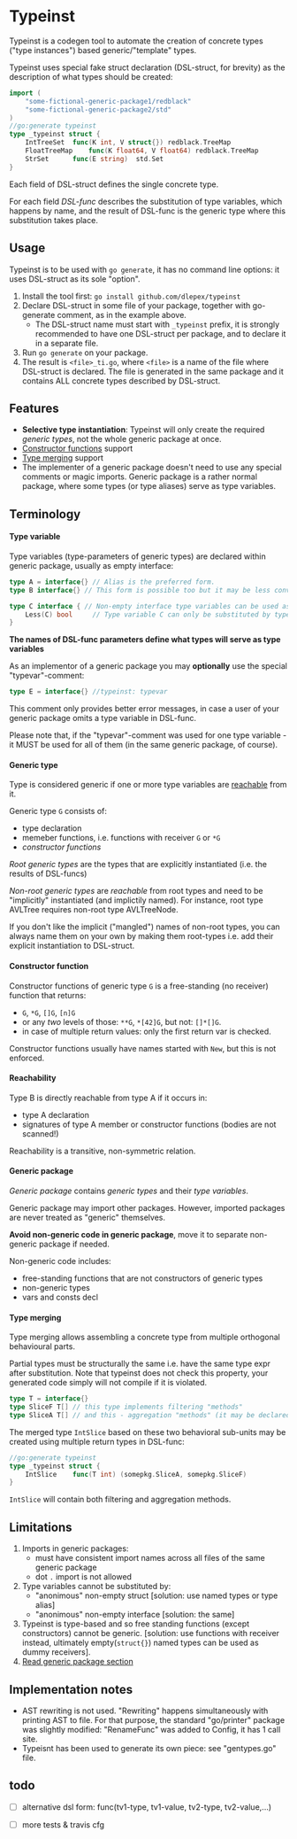 # __Typeinst__
Typeinst is a codegen tool to automate the creation of concrete types ("type instances") based generic/"template" types.

Typeinst uses  special fake struct declaration (DSL-struct, for brevity)  as the description of what types should be created:
```go
import (
	"some-fictional-generic-package1/redblack"
	"some-fictional-generic-package2/std"
)
//go:generate typeinst
type _typeinst struct {
	IntTreeSet	func(K int, V struct{}) redblack.TreeMap
	FloatTreeMap	func(K float64, V float64) redblack.TreeMap
	StrSet		func(E string)  std.Set
} 
```
Each field of DSL-struct defines the single concrete type.

For each field *DSL-func* describes the substitution of type variables, which happens by name, and the result of DSL-func is the generic type where this substitution takes place.

## __Usage__

Typeinst is to be used with `go generate`, it has no command line options: it uses DSL-struct as its sole "option".

1. Install the tool first: `go install github.com/dlepex/typeinst`
1. Declare DSL-struct in some file of your package, together with go-generate comment, as in the example above.
	* The DSL-struct name must start with `_typeinst` prefix, it is strongly recommended to have one DSL-struct per package, and to declare it in a separate file.
1. Run `go generate` on your package.
1. The result is `<file>_ti.go`, where `<file>` is a name of the file where DSL-struct is declared. The file is generated in the same package and it contains ALL concrete types described by DSL-struct.

## __Features__
- __Selective type instantiation__: Typeinst will only create the required *generic types*, not the whole generic package at once. 
- [Constructor functions](#constructor-function) support
- [Type merging](#type-merging) support
- The implementer of a generic package doesn't need to use any special comments or magic imports. Generic package is a rather normal package, where some types (or type aliases) serve as type variables.

## __Terminology__

#### Type variable

Type variables (type-parameters of generic types) are declared within generic package, usually as empty interface:
```go
type A = interface{} // Alias is the preferred form.
type B interface{} // This form is possible too but it may be less convenient than the alias-based if you want to use a generic package directly i.e. w/o typeinst.

type C interface { // Non-empty interface type variables can be used as well.
	Less(C) bool     // Type variable C can only be substituted by types having `Less()` method.
}
```

__The names of DSL-func parameters define what types will serve as type variables__

As an implementor of a generic package you may __optionally__ use the special "typevar"-comment:
```go
type E = interface{} //typeinst: typevar
```
This comment only provides better error messages, in case a user of your generic package omits a type variable in DSL-func. 

Please note that, if the "typevar"-comment was used for one type variable - it MUST be used for all of them (in the same generic package, of course).

#### Generic type

Type is considered generic if one or more type variables are [reachable](#reachability) from it.

Generic type `G` consists of:
- type declaration 
- memeber functions, i.e. functions with receiver `G` or `*G`
- *constructor functions*


*Root generic types* are the types that are explicitly instantiated (i.e. the results of DSL-funcs)

*Non-root generic types* are *reachable* from root types and need to be "implicitly" instantiated (and implictily named). For instance, root type AVLTree requires non-root type AVLTreeNode.

If you don't like the implicit ("mangled") names of non-root types, you can always name them on your own by making them root-types i.e. add their explicit instantiation to DSL-struct.

#### Constructor function

Constructor functions of generic type `G` is a  free-standing (no receiver) function that returns:
- `G`, `*G`, `[]G`, `[n]G`
- or any _two_ levels of those: `**G`, `*[42]G`, but not: `[]*[]G`.
- in case of multiple return values: only the first return var is checked.


Constructor functions usually have names started with `New`, but this is not enforced.

#### Reachability

Type B is directly reachable from type A if it occurs in:
- type A declaration
- signatures of type A member or constructor functions (bodies are not scanned!)

Reachability is a transitive, non-symmetric relation.

#### Generic package

*Generic package* contains *generic types* and their *type variables*. 

Generic package may import other packages. However, imported packages are never treated as "generic" themselves.

__Avoid non-generic code in generic package__, move it to separate non-generic package if needed.

Non-generic code includes:
- free-standing functions that are not constructors of generic types
- non-generic types
- vars and consts decl

#### Type merging

Type merging allows assembling a concrete type from multiple orthogonal behavioural parts. 

Partial types must be structurally the same i.e. have the same type expr after substitution. Note that typeinst does not check this property, your generated code simply will not compile if it is violated.

```go
type T = interface{} 
type SliceF T[] // this type implements filtering "methods"
type SliceA T[] // and this - aggregation "methods" (it may be declared in another generic package)
```

The merged type `IntSlice`  based on these two behavioral sub-units may be created using multiple return types in DSL-func:

```go
//go:generate typeinst
type _typeinst struct {
	IntSlice	func(T int) (somepkg.SliceA, somepkg.SliceF)
} 
```
`IntSlice` will contain both filtering and aggregation methods.

## __Limitations__

1. Imports in generic packages:
	- must have consistent import names across all files of the same generic package 
	- dot `.` import is not allowed
2. Type variables cannot be substituted by:
	- "anonimous" non-empty struct [solution: use named types or type alias]
	- "anonimous" non-empty interface [solution: the same]
3. Typeinst is type-based and so free standing functions (except constructors) cannot be generic. [solution: use functions with receiver instead, ultimately empty(`struct{}`) named types can be used as dummy receivers].
4. [Read generic package section](#generic-package)


## __Implementation notes__

- AST rewriting is not used. "Rewriting" happens simultaneously with printing AST to file. For that purpose, the standard "go/printer" package was slightly modified: "RenameFunc" was added to Config, it has 1 call site. 
- Typeisnt has been used to generate its own piece: see "gentypes.go" file.

## todo

- [ ] alternative dsl form: func(tv1-type, tv1-value, tv2-type, tv2-value,...)
- [ ] more tests & travis cfg





